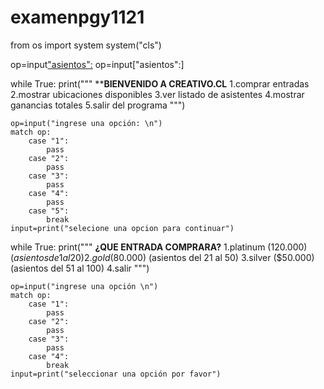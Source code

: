 # examenpgy1121
from os import system
system("cls")

op=input["asientos":]("1","2","3","4","5","6","7","8","9","10","11","12","13","14","15","16","17","18","19","20","21","22","23","24","25")
op=input["asientos":]

while True:
    print("""
    ************BIENVENIDO A CREATIVO.CL**********
    1.comprar entradas 
    2.mostrar ubicaciones disponibles 
    3.ver listado de asistentes
    4.mostrar ganancias totales
    5.salir del programa
    """)

    op=input("ingrese una opción: \n")
    match op:
        case "1":
            pass
        case "2":
            pass
        case "3":
            pass
        case "4":
            pass
        case "5":
            break
    input=print("selecione una opcion para continuar")


while True:
    print("""
********¿QUE ENTRADA COMPRARA?********
1.platinum ($120.000)  (asientos de 1 al 20)
2.gold ($80.000)  (asientos del 21 al 50) 
3.silver ($50.000)  (asientos del 51 al 100) 
4.salir 
        """)

    op=input("ingrese una opción \n")
    match op:
        case "1":
            pass
        case "2":
            pass
        case "3":
            pass
        case "4":
            break
    input=print("seleccionar una opción por favor")
